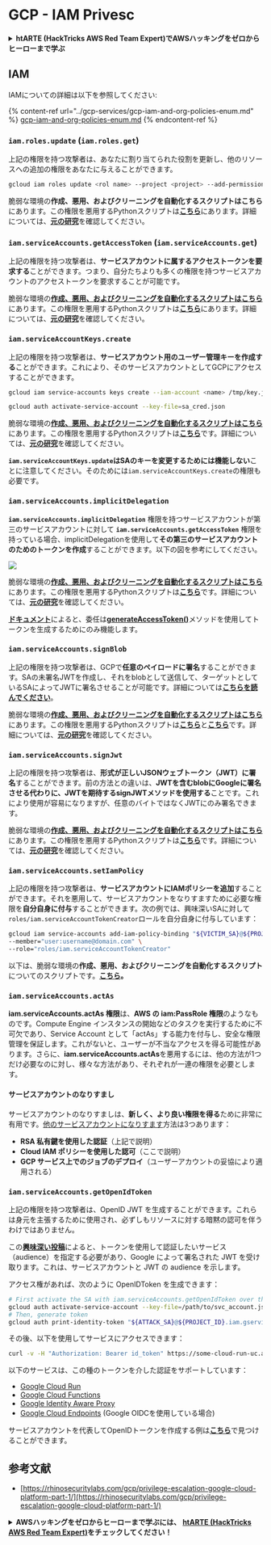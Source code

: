 # GCP - IAM Privesc

<details>

<summary><strong>htARTE (HackTricks AWS Red Team Expert)でAWSハッキングをゼロからヒーローまで学ぶ</strong></summary>

HackTricksをサポートする他の方法:

* **HackTricksにあなたの会社を広告したい**、または**HackTricksをPDFでダウンロードしたい**場合は、[**サブスクリプションプラン**](https://github.com/sponsors/carlospolop)をチェックしてください！
* [**公式PEASS & HackTricksグッズ**](https://peass.creator-spring.com)を入手する
* [**The PEASS Family**](https://opensea.io/collection/the-peass-family)を発見し、独占的な[**NFTs**](https://opensea.io/collection/the-peass-family)のコレクションをチェックする
* 💬 [**Discordグループ**](https://discord.gg/hRep4RUj7f)に**参加する**か、[**テレグラムグループ**](https://t.me/peass)に参加するか、**Twitter** 🐦 [**@carlospolopm**](https://twitter.com/carlospolopm)を**フォローする**。
* [**HackTricks**](https://github.com/carlospolop/hacktricks)と[**HackTricks Cloud**](https://github.com/carlospolop/hacktricks-cloud)のgithubリポジトリにPRを提出して、あなたのハッキングのコツを**共有する**。

</details>

## IAM

IAMについての詳細は以下を参照してください:

{% content-ref url="../gcp-services/gcp-iam-and-org-policies-enum.md" %}
[gcp-iam-and-org-policies-enum.md](../gcp-services/gcp-iam-and-org-policies-enum.md)
{% endcontent-ref %}

### `iam.roles.update` (`iam.roles.get`)

上記の権限を持つ攻撃者は、あなたに割り当てられた役割を更新し、他のリソースへの追加の権限をあなたに与えることができます。
```bash
gcloud iam roles update <rol name> --project <project> --add-permissions <permission>
```
脆弱な環境の**作成、悪用、およびクリーニングを自動化するスクリプトはこちら**にあります。この権限を悪用するPythonスクリプトは[**こちら**](https://github.com/RhinoSecurityLabs/GCP-IAM-Privilege-Escalation/blob/master/ExploitScripts/iam.roles.update.py)にあります。詳細については、[**元の研究**](https://rhinosecuritylabs.com/gcp/privilege-escalation-google-cloud-platform-part-1/)を確認してください。

### `iam.serviceAccounts.getAccessToken` (`iam.serviceAccounts.get`)

上記の権限を持つ攻撃者は、**サービスアカウントに属するアクセストークンを要求する**ことができます。つまり、自分たちよりも多くの権限を持つサービスアカウントのアクセストークンを要求することが可能です。

脆弱な環境の[**作成、悪用、およびクリーニングを自動化するスクリプトはこちら**](https://github.com/carlospolop/gcp\_privesc\_scripts/blob/main/tests/4-iam.serviceAccounts.getAccessToken.sh)にあります。この権限を悪用するPythonスクリプトは[**こちら**](https://github.com/RhinoSecurityLabs/GCP-IAM-Privilege-Escalation/blob/master/ExploitScripts/iam.serviceAccounts.getAccessToken.py)にあります。詳細については、[**元の研究**](https://rhinosecuritylabs.com/gcp/privilege-escalation-google-cloud-platform-part-1/)を確認してください。

### `iam.serviceAccountKeys.create`

上記の権限を持つ攻撃者は、**サービスアカウント用のユーザー管理キーを作成する**ことができます。これにより、そのサービスアカウントとしてGCPにアクセスすることができます。
```bash
gcloud iam service-accounts keys create --iam-account <name> /tmp/key.json

gcloud auth activate-service-account --key-file=sa_cred.json
```
脆弱な環境の[**作成、悪用、およびクリーニングを自動化するスクリプトはこちら**](https://github.com/carlospolop/gcp_privesc_scripts/blob/main/tests/3-iam.serviceAccountKeys.create.sh)にあります。この権限を悪用するPythonスクリプトは[**こちら**](https://github.com/RhinoSecurityLabs/GCP-IAM-Privilege-Escalation/blob/master/ExploitScripts/iam.serviceAccountKeys.create.py)です。詳細については、[**元の研究**](https://rhinosecuritylabs.com/gcp/privilege-escalation-google-cloud-platform-part-1/)を確認してください。

**`iam.serviceAccountKeys.update`はSAのキーを変更するためには機能しない**ことに注意してください。そのためには`iam.serviceAccountKeys.create`の権限も必要です。

### `iam.serviceAccounts.implicitDelegation`

**`iam.serviceAccounts.implicitDelegation`** 権限を持つサービスアカウントが第三のサービスアカウントに対して **`iam.serviceAccounts.getAccessToken`** 権限を持っている場合、implicitDelegationを使用して**その第三のサービスアカウントのためのトークンを作成**することができます。以下の図を参考にしてください。

![](https://rhinosecuritylabs.com/wp-content/uploads/2020/04/image2-500x493.png)

脆弱な環境の[**作成、悪用、およびクリーニングを自動化するスクリプトはこちら**](https://github.com/carlospolop/gcp_privesc_scripts/blob/main/tests/5-iam.serviceAccounts.implicitDelegation.sh)にあります。この権限を悪用するPythonスクリプトは[**こちら**](https://github.com/RhinoSecurityLabs/GCP-IAM-Privilege-Escalation/blob/master/ExploitScripts/iam.serviceAccounts.implicitDelegation.py)です。詳細については、[**元の研究**](https://rhinosecuritylabs.com/gcp/privilege-escalation-google-cloud-platform-part-1/)を確認してください。

[**ドキュメント**](https://cloud.google.com/iam/docs/understanding-service-accounts)によると、委任は[**generateAccessToken()**](https://cloud.google.com/iam/credentials/reference/rest/v1/projects.serviceAccounts/generateAccessToken)メソッドを使用してトークンを生成するためにのみ機能します。

### `iam.serviceAccounts.signBlob`

上記の権限を持つ攻撃者は、GCPで**任意のペイロードに署名**することができます。SAの未署名JWTを作成し、それをblobとして送信して、ターゲットとしているSAによってJWTに署名させることが可能です。詳細については[**こちらを読んでください**](https://medium.com/google-cloud/using-serviceaccountactor-iam-role-for-account-impersonation-on-google-cloud-platform-a9e7118480ed)。

脆弱な環境の[**作成、悪用、およびクリーニングを自動化するスクリプトはこちら**](https://github.com/carlospolop/gcp_privesc_scripts/blob/main/tests/6-iam.serviceAccounts.signBlob.sh)にあります。この権限を悪用するPythonスクリプトは[**こちら**](https://github.com/RhinoSecurityLabs/GCP-IAM-Privilege-Escalation/blob/master/ExploitScripts/iam.serviceAccounts.signBlob-accessToken.py)と[**こちら**](https://github.com/RhinoSecurityLabs/GCP-IAM-Privilege-Escalation/blob/master/ExploitScripts/iam.serviceAccounts.signBlob-gcsSignedUrl.py)です。詳細については、[**元の研究**](https://rhinosecuritylabs.com/gcp/privilege-escalation-google-cloud-platform-part-1/)を確認してください。

### `iam.serviceAccounts.signJwt`

上記の権限を持つ攻撃者は、**形式が正しいJSONウェブトークン（JWT）に署名**することができます。前の方法との違いは、**JWTを含むblobにGoogleに署名させる代わりに、JWTを期待するsignJWTメソッドを使用する**ことです。これにより使用が容易になりますが、任意のバイトではなくJWTにのみ署名できます。

脆弱な環境の[**作成、悪用、およびクリーニングを自動化するスクリプトはこちら**](https://github.com/carlospolop/gcp_privesc_scripts/blob/main/tests/7-iam.serviceAccounts.signJWT.sh)にあります。この権限を悪用するPythonスクリプトは[**こちら**](https://github.com/RhinoSecurityLabs/GCP-IAM-Privilege-Escalation/blob/master/ExploitScripts/iam.serviceAccounts.signJWT.py)です。詳細については、[**元の研究**](https://rhinosecuritylabs.com/gcp/privilege-escalation-google-cloud-platform-part-1/)を確認してください。

### `iam.serviceAccounts.setIamPolicy` <a href="#iam.serviceaccounts.setiampolicy" id="iam.serviceaccounts.setiampolicy"></a>

上記の権限を持つ攻撃者は、**サービスアカウントにIAMポリシーを追加**することができます。それを悪用して、サービスアカウントをなりすますために必要な権限を**自分自身に付与**することができます。次の例では、興味深いSAに対して`roles/iam.serviceAccountTokenCreator`ロールを自分自身に付与しています：
```bash
gcloud iam service-accounts add-iam-policy-binding "${VICTIM_SA}@${PROJECT_ID}.iam.gserviceaccount.com" \
--member="user:username@domain.com" \
--role="roles/iam.serviceAccountTokenCreator"
```
以下は、脆弱な環境の**作成、悪用、およびクリーニングを自動化するスクリプト**についてのスクリプトです。[**こちら**](https://github.com/carlospolop/gcp_privesc_scripts/blob/main/tests/d-iam.serviceAccounts.setIamPolicy.sh)**。**

### `iam.serviceAccounts.actAs`

**iam.serviceAccounts.actAs 権限**は、**AWS の iam:PassRole 権限**のようなものです。Compute Engine インスタンスの開始などのタスクを実行するために不可欠であり、Service Account として「actAs」する能力を付与し、安全な権限管理を保証します。これがないと、ユーザーが不当なアクセスを得る可能性があります。さらに、**iam.serviceAccounts.actAs**を悪用するには、他の方法が1つだけ必要なのに対し、様々な方法があり、それぞれが一連の権限を必要とします。

#### サービスアカウントのなりすまし <a href="#service-account-impersonation" id="service-account-impersonation"></a>

サービスアカウントのなりすましは、**新しく、より良い権限を得る**ために非常に有用です。[他のサービスアカウントになりすます](https://cloud.google.com/iam/docs/understanding-service-accounts#impersonating_a_service_account)方法は3つあります：

* **RSA 私有鍵を使用した認証**（上記で説明）
* **Cloud IAM ポリシーを使用した認可**（ここで説明）
* **GCP サービス上でのジョブのデプロイ**（ユーザーアカウントの妥協により適用される）

### `iam.serviceAccounts.getOpenIdToken`

上記の権限を持つ攻撃者は、OpenID JWT を生成することができます。これらは身元を主張するために使用され、必ずしもリソースに対する暗黙の認可を伴うわけではありません。

この[**興味深い投稿**](https://medium.com/google-cloud/authenticating-using-google-openid-connect-tokens-e7675051213b)によると、トークンを使用して認証したいサービス（audience）を指定する必要があり、Google によって署名された JWT を受け取ります。これは、サービスアカウントと JWT の audience を示します。

アクセス権があれば、次のように OpenIDToken を生成できます：
```bash
# First activate the SA with iam.serviceAccounts.getOpenIdToken over the other SA
gcloud auth activate-service-account --key-file=/path/to/svc_account.json
# Then, generate token
gcloud auth print-identity-token "${ATTACK_SA}@${PROJECT_ID}.iam.gserviceaccount.com" --audiences=https://example.com
```
その後、以下を使用してサービスにアクセスできます：
```bash
curl -v -H "Authorization: Bearer id_token" https://some-cloud-run-uc.a.run.app
```
以下のサービスは、この種のトークンを介した認証をサポートしています：

* [Google Cloud Run](https://cloud.google.com/run/)
* [Google Cloud Functions](https://cloud.google.com/functions/docs/)
* [Google Identity Aware Proxy](https://cloud.google.com/iap/docs/authentication-howto)
* [Google Cloud Endpoints](https://cloud.google.com/endpoints/docs/openapi/authenticating-users-google-id) (Google OIDCを使用している場合)

サービスアカウントを代表してOpenIDトークンを作成する例は[**こちら**](https://github.com/carlospolop-forks/GCP-IAM-Privilege-Escalation/blob/master/ExploitScripts/iam.serviceAccounts.getOpenIdToken.py)で見つけることができます。

## 参考文献

* [https://rhinosecuritylabs.com/gcp/privilege-escalation-google-cloud-platform-part-1/](https://rhinosecuritylabs.com/gcp/privilege-escalation-google-cloud-platform-part-1/)

<details>

<summary><strong>AWSハッキングをゼロからヒーローまで学ぶには、</strong> <a href="https://training.hacktricks.xyz/courses/arte"><strong>htARTE (HackTricks AWS Red Team Expert)</strong></a><strong>をチェックしてください！</strong></summary>

HackTricksをサポートする他の方法：

* **HackTricksにあなたの会社を広告したい**、または**HackTricksをPDFでダウンロードしたい**場合は、[**サブスクリプションプラン**](https://github.com/sponsors/carlospolop)をチェックしてください！
* [**公式のPEASS & HackTricksグッズ**](https://peass.creator-spring.com)を入手してください。
* [**The PEASS Family**](https://opensea.io/collection/the-peass-family)を発見してください。私たちの独占的な[**NFTs**](https://opensea.io/collection/the-peass-family)のコレクションです。
* 💬 [**Discordグループ**](https://discord.gg/hRep4RUj7f)や[**テレグラムグループ**](https://t.me/peass)に**参加する**か、**Twitter** 🐦 [**@carlospolopm**](https://twitter.com/carlospolopm)で**フォローしてください。**
* **ハッキングのトリックを共有するために、** [**HackTricks**](https://github.com/carlospolop/hacktricks) と [**HackTricks Cloud**](https://github.com/carlospolop/hacktricks-cloud) のgithubリポジトリにPRを提出してください。

</details>
